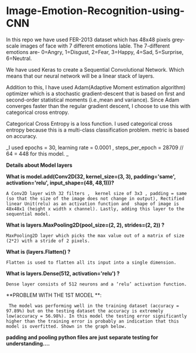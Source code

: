 # Image-Emotion-Recognition-using-CNN


In this repo we have used FER-2013 dataset which has 48x48 pixels grey-scale images of face with 7 different emotions lable. The 7-different emotions are- 0=Angry, 1=Disgust, 2=Fear, 3=Happy, 4=Sad, 5=Surprise, 6=Neutral. 

We have used Keras to create a Sequential Convolutional Network. Which means that our neural network will be a linear stack of layers. 

Addition to this, I have used Adam(Adaptive Moment estimation algorithm) optimizer which is a stochastic gradient-descent that is based on first and second-order statistical moments (i.e.,mean and variance).  Since Adam converges faster than the regular gradient descent, I choose to use this with categorical cross entropy.

Categorical Cross Entropy is a loss function. I used categorical cross entropy because this is a multi-class classification problem. metric is based on accuracy.

_I used epochs = 30, learning rate = 0.0001 , steps_per_epoch = 28709 // 64 = 448 for this model. _

****Details about Model layers****

**What is model.add(Conv2D(32, kernel_size=(3, 3), padding='same', activation='relu', input_shape=(48, 48,1)))?**
    
    A Conv2D layer with 32 filters ,  kernel size of 3x3 , padding = same (so that the size of the image does not change in output), Rectified linear Unit(relu) as an activation function and  shape of image is 48x48x1 (height x width x channel). Lastly, adding this layer to the sequential model.

**What is layers.MaxPooling2D(pool_size=(2, 2), strides=(2, 2)) ?**

    MaxPooling2D layer which picks the max value out of a matrix of size (2*2) with a stride of 2 pixels.

**What is (layers.Flatten() ?**

    Flatten is used to flatten all its input into a single dimension.

**What is layers.Dense(512, activation='relu') ?**

    Dense layer consists of 512 neurons and a ‘relu’ activation function.


**PROBLEM WITH THE 1ST MODEL **:
     
     The model was performing well in the training dataset (accuracy = 97.89%) but on the testing dataset the accuracy is extremely low(accuracy = 56.98%). In this model the testing error significantly higher than the training error is probably an indication that this model is overfitted. Shown in the graph below.


****padding and pooling python files are just separate testing for understanding....****
